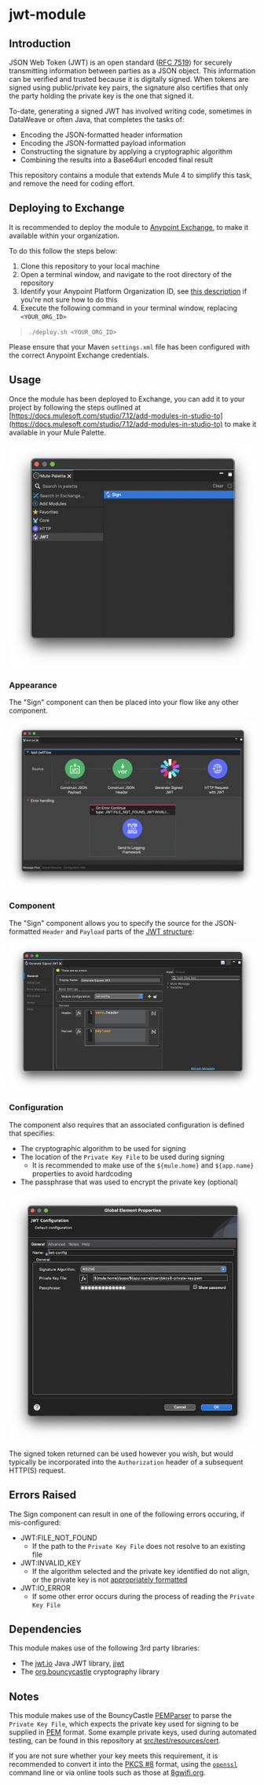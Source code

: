 # jwt-module

## Introduction

JSON Web Token (JWT) is an open standard ([RFC 7519](https://tools.ietf.org/html/rfc7519)) for securely transmitting information between parties as a JSON object.
This information can be verified and trusted because it is digitally signed.
When tokens are signed using public/private key pairs, the signature also certifies that only the party holding the private key is the one that signed it.

To-date, generating a signed JWT has involved writing code, sometimes in DataWeave or often Java, that completes the tasks of:

+ Encoding the JSON-formatted header information
+ Encoding the JSON-formatted payload information
+ Constructing the signature by applying a cryptographic algorithm
+ Combining the results into a Base64url encoded final result

This repository contains a module that extends Mule 4 to simplify this task, and remove the need for coding effort.

## Deploying to Exchange

It is recommended to deploy the module to [Anypoint Exchange](https://docs.mulesoft.com/exchange/), to make it available within your organization.

To do this follow the steps below:

1. Clone this repository to your local machine
2. Open a terminal window, and navigate to the root directory of the repository
3. Identify your Anypoint Platform Organization ID, see [this description](https://help.mulesoft.com/s/article/How-to-know-my-Organization-ID-Org-ID-on-the-Anypoint-Platform) if you're not sure how to do this
4. Execute the following command in your terminal window, replacing `<YOUR_ORG_ID>`
> `./deploy.sh <YOUR_ORG_ID>`

Please ensure that your Maven `settings.xml` file has been configured with the correct Anypoint Exchange credentials.

## Usage

Once the module has been deployed to Exchange, you can add it to your project by following the steps outlined at [https://docs.mulesoft.com/studio/7.12/add-modules-in-studio-to](https://docs.mulesoft.com/studio/7.12/add-modules-in-studio-to) to make it available in your Mule Palette.

![Mule Palette](/images/mule-palette.png)

### Appearance

The "Sign" component can then be placed into your flow like any other component.

![JWT Flow](/images/jwt-flow.png)

### Component

The "Sign" component allows you to specify the source for the JSON-formatted `Header` and `Payload` parts of the [JWT structure](https://en.wikipedia.org/wiki/JSON_Web_Token#Structure):

![Sign parameters](/images/sign-parameters.png)

### Configuration

The component also requires that an associated configuration is defined that specifies:

+ The cryptographic algorithm to be used for signing
+ The location of the `Private Key File` to be used during signing
    + It is recommended to make use of the `${mule.home}` and `${app.name}` properties to avoid hardcoding
+ The passphrase that was used to encrypt the private key (optional)

![Configuration](/images/config-parameters.png)

The signed token returned can be used however you wish, but would typically be incorporated into the `Authorization` header of a subsequent HTTP(S) request.

## Errors Raised

The Sign component can result in one of the following errors occuring, if mis-configured:

+ JWT:FILE_NOT_FOUND
    + If the path to the `Private Key File` does not resolve to an existing file
+ JWT:INVALID_KEY
    + If the algorithm selected and the private key identified do not align, or the private key is not [appropriately formatted](#notes)
+ JWT:IO_ERROR
    + If some other error occurs during the process of reading the `Private Key File`

## Dependencies

This module makes use of the following 3rd party libraries:

+ The [jwt.io](https://jwt.io/) Java JWT library, [jjwt](https://github.com/jwtk/jjwt)
+ The [org.bouncycastle](https://javadoc.io/doc/org.bouncycastle/bcpkix-jdk15on/latest/index.html) cryptography library

## Notes

This module makes use of the BouncyCastle [PEMParser](https://www.bouncycastle.org/docs/pkixdocs1.5on/org/bouncycastle/openssl/PEMParser.html) to parse the `Private Key File`, which expects the private key used for signing to be supplied in [PEM](https://en.wikipedia.org/wiki/Privacy-Enhanced_Mail) format.
Some example private keys, used during automated testing, can be found in this repository at [src/test/resources/cert](https://github.com/mulesoft-consulting/jwt-module/tree/main/src/test/resources/cert).

If you are not sure whether your key meets this requirement, it is recommended to convert it into the [PKCS #8](https://en.wikipedia.org/wiki/PKCS_8) format, using the [`openssl`](https://www.openssl.org/docs/man1.1.1/man1/openssl-pkcs8.html) command line or via online tools such as those at [8gwifi.org](https://8gwifi.org/).
